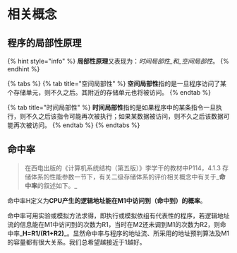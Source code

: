 # 相关概念

## 程序的局部性原理

{% hint style="info" %}
**局部性原理**又表现为：_时间局部性_和_空间局部性_。
{% endhint %}

{% tabs %}
{% tab title="空间局部性" %}
**空间局部性**指的是一旦程序访问了某个存储单元，则不久之后。其附近的存储单元也将被访问。
{% endtab %}

{% tab title="时间局部性" %}
**时间局部性**指的是如果程序中的某条指令一旦执行，则不久之后该指令可能再次被执行；如果某数据被访问，则不久之后该数据可能再次被访问。
{% endtab %}
{% endtabs %}

## 命中率

> 在西电出版的《计算机系统结构（第五版）》李学干的教材中P114，4.1.3 存储体系的性能参数一节下，有关二级存储体系的评价相关概念中有关于_**命中率**的叙述如下。_

命中率H定义为**CPU产生的逻辑地址能在M1中访问到（命中到）的概率**。

命中率可用实验或模拟方法求得，即执行或模拟依组有代表性的程序，若逻辑地址流的信息能在M1中访问到的次数为R1，当时在M2还未调到M1的次数为R2，则命中率_**H=R1/\(R1+R2\)**_。显然命中率与程序的地址流、所采用的地址预判算法及M1的容量都有很大关系。我们总希望越接近于1越好。





